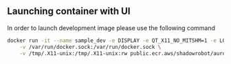 ## Launching container with UI

In order to launch development image please use the following command

```bash
docker run -it --name sample_dev -e DISPLAY -e QT_X11_NO_MITSHM=1 -e LOCAL_USER_ID=$(id -u) \
    -v /var/run/docker.sock:/var/run/docker.sock \
    -v /tmp/.X11-unix:/tmp/.X11-unix:rw public.ecr.aws/shadowrobot/aurora-molecule-devel:bionic
```
